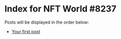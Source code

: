 # Index for NFT World #8237
Posts will be displayed in the order below:

- [Your first post](./001-first.md)


